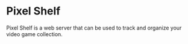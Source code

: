 # Pixel Shelf
Pixel Shelf is a web server that can be used to track and organize your video game collection.